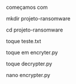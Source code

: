 começamos com

mkdir projeto-ransomware

cd projeto-ransomware

toque teste.txt

toque em encryter.py

toque decrypter.py

nano encrypter.py


